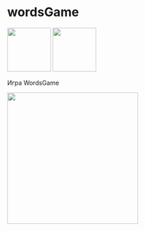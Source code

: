 # wordsGame

<img src="https://img.shields.io/badge/SwiftUI-MVVM-orange" width="100">
<img src="https://img.shields.io/badge/WordsGame-SwiftUI-red" width="100">

Игра WordsGame

<img src="https://github.com/sherislam22/wordsGame/raw/main/wordgame.gif" width="300">

